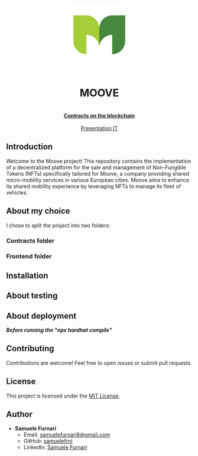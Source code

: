 <div align="center"><img src="./frontend/src/assets/fav/m-logo-letter-leaves-green-eco-icon-vector-23508485.png" width="150px"></div>
<br />
<div align="center">
  <h1 align="center">MOOVE</h1>

  <p align="center">
    <br />
    <a href="https://sepolia.etherscan.io/address/0x6e255909129930283806e40ca7bd798678338247"><strong>Contracts on the blockchain</strong></a>
    <br />
    <br />
    <a href="./assets">Presentation IT</a>
  </p>
</div>

## Introduction

Welcome to the Moove project! This repository contains the implementation of a decentralized platform for the sale and management of Non-Fungible Tokens (NFTs) specifically tailored for Moove, a company providing shared micro-mobility services in various European cities. Moove aims to enhance its shared mobility experience by leveraging NFTs to manage its fleet of vehicles.

## About my choice

I chose to split the project into two folders:

### Contracts folder

### Frontend folder

## Installation

## About testing

## About deployment

**_Before running the "npx hardhat compile"_**

## Contributing

Contributions are welcome! Feel free to open issues or submit pull requests.

## License

This project is licensed under the [MIT License](https://opensource.org/licenses/MIT).

## Author

- **Samuele Furnari**
  - Email: samuelefurnari9@gmail.com
  - GitHub: [samuelefrni](https://github.com/samuelefrni)
  - LinkedIn: [Samuele Furnari](https://www.linkedin.com/in/samuele-furnari-a37567220/)
